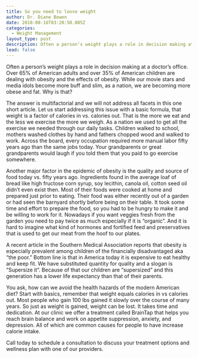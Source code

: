 ```yaml
---
title: So you need to loose weight
author: Dr. Diane Bowen
date: 2018-08-16T03:20:50.805Z
categories:
  - Weight Management
layout_type: post
description: Often a person’s weight plays a role in decision making at a doctor’s office. Over 65% of American adults and over 35% of American children are dealing with obesity and the effects of obesity.
lead: false
---
```


Often a person’s weight plays a role in decision making at a doctor’s office. Over 65% of American adults and over 35% of American children are dealing with obesity and the effects of obesity. While our movie stars and media idols become more buff and slim, as a nation, we are becoming more obese and fat. Why is that?

The answer is multifactorial and we will not address all facets in this one short article. Let us start addressing this issue with a basic formula, that weight is a factor of calories in vs. calories out. That is the more we eat and the less we exercise the more we weigh. As a nation we used to get all the exercise we needed through our daily tasks. Children walked to school, mothers washed clothes by hand and fathers chopped wood and walked to work. Across the board, every occupation required more manual labor fifty years ago than the same jobs today. Your grandparents or great grandparents would laugh if you told them that you paid to go exercise somewhere.

Another major factor in the epidemic of obesity is the quality and source of food today vs. fifty years ago. Ingredients found in the average loaf of bread like high fructose corn syrup, soy lecithin, canola oil, cotton seed oil didn’t even exist then. Most of their foods were cooked at home and prepared just prior to eating. Their food was either recently out of a garden or had seen the barnyard shortly before being on their table. It took some time and effort to prepare the food, so you had to be hungry to make it and be willing to work for it. Nowadays if you want veggies fresh from the garden you need to pay twice as much especially if it is “organic”. And it is hard to imagine what kind of hormones and fortified feed and preservatives that is used to get our meat from the hoof to our plates.

A recent article in the Southern Medical Association reports that obesity is especially prevalent among children of the financially disadvantaged aka “the poor.” Bottom line is that in America today it is expensive to eat healthy and keep fit. We have substituted quantity for quality and a slogan is “Supersize it”. Because of that our children are “supersized” and this generation has a lower life expectancy than that of their parents.

You ask, how can we avoid the health hazards of the modern American diet? Start with basics, remember that weight equals calories in vs calories out. Most people who gain 100 lbs gained it slowly over the course of many years. So just as weight is gained, weight can be lost. It takes time and dedication. At our clinic we offer a treatment called BrainTap that helps you reach brain balance and work on appetite suppression, anxiety, and depression. All of which are common causes for people to have increase calorie intake.

Call today to schedule a consultation to discuss your treatment options and wellness plan
with one of our providers.
